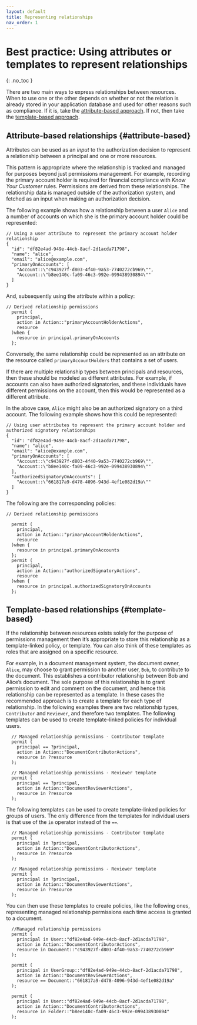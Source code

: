 ```yaml
---
layout: default
title: Representing relationships
nav_order: 1
---
```


# Best practice: Using attributes or templates to represent relationships
{: .no_toc }

There are two main ways to express relationships between resources. When to use one or the other depends on whether or not the relation is already stored in your application database and used for other reasons such as compliance. If it is, take the [attribute-based approach](#attribute-based). If not, then take the [template-based approach](#template-based).

## Attribute-based relationships {#attribute-based}

Attributes can be used as an *input* to the authorization decision to represent a relationship between a principal and one or more resources.

This pattern is appropriate where the relationship is tracked and managed for purposes beyond just permissions management. For example, recording the primary account holder is required for financial compliance with *Know Your Customer* rules. Permissions are derived from these relationships. The relationship data is managed outside of the authorization system, and fetched as an input when making an authorization decision. 

The following example shows how a relationship between a user `Alice` and a number of accounts on which she is the primary account holder could be represented:

```Cedar
// Using a user attribute to represent the primary account holder relationship 
{
  "id": "df82e4ad-949e-44cb-8acf-2d1acda71798",
  "name": "alice",  
  "email": "alice@example.com",  
  "primaryOnAccounts": [
    "Account::\"c943927f-d803-4f40-9a53-7740272cb969\"",
    "Account::\"b8ee140c-fa09-46c3-992e-099438930894\""
  ]
}
```
And, subsequently using the attribute within a policy:

```Cedar
// Derived relationship permissions
  permit (
    principal,
    action in Action::"primaryAccountHolderActions",
    resource
  )when {
    resource in principal.primaryOnAccounts
  };
```

Conversely, the same relationship could be represented as an attribute on the resource called `primaryAccountHolders` that contains a set of users.

If there are multiple relationship types between principals and resources, then these should be modeled as different attributes. For example, if accounts can also have authorized signatories, and these individuals have different permissions on the account, then this would be represented as a different attribute.

In the above case, `Alice` might also be an authorized signatory on a third account. The following example shows how this could be represented:
```Cedar
// Using user attributes to represent the primary account holder and authorized signatory relationships 
{
  "id": "df82e4ad-949e-44cb-8acf-2d1acda71798",
  "name": "alice",  
  "email": "alice@example.com",  
  "primaryOnAccounts": [
    "Account::\"c943927f-d803-4f40-9a53-7740272cb969\"",
    "Account::\"b8ee140c-fa09-46c3-992e-099438930894\""
  ],
  "authorizedSignatoryOnAccounts": [
    "Account::\"661817a9-d478-4096-943d-4ef1e082d19a\""
  ]
}
```

The following are the corresponding policies:

```Cedar
// Derived relationship permissions

  permit (
    principal,
    action in Action::"primaryAccountHolderActions",
    resource
  )when {
    resource in principal.primaryOnAccounts
  };
  permit (
    principal,
    action in Action::"authorizedSignatoryActions",
    resource
  )when {
    resource in principal.authorizedSignatoryOnAccounts
  };
```
## Template-based relationships {#template-based}
If the relationship between resources exists solely for the purpose of permissions management then it’s appropriate to store this relationship as a template-linked policy, or template. You can also think of these templates as roles that are assigned on a specific resource.

For example, in a document management system, the document owner, `Alice`, may choose to grant permission to another user, `Bob`, to contribute to the document. This establishes a contributor relationship between Bob and Alice’s document. The sole purpose of this relationship is to grant permission to edit and comment on the document, and hence this relationship can be represented as a template. In these cases the recommended approach is to create a template for each type of relationship. In the following examples there are two relationship types, `Contributor` and `Reviewer`, and therefore two templates.
The following templates can be used to create template-linked policies for individual users.
```Cedar
  // Managed relationship permissions - Contributor template
  permit (
    principal == ?principal,  
    action in Action::"DocumentContributorActions",
    resource in ?resource
  );
    
  // Managed relationship permissions - Reviewer template
  permit (
    principal == ?principal,  
    action in Action::"DocumentReviewerActions",
    resource in ?resource
  );
```
The following templates can be used to create template-linked policies for groups of users. The only difference from the templates for individual users is that use of the `in` operator instead of the `==`.
```Cedar
  // Managed relationship permissions - Contributor template
  permit (
    principal in ?principal,  
    action in Action::"DocumentContributorActions",
    resource in ?resource
  );

  // Managed relationship permissions - Reviewer template
  permit (
    principal in ?principal,  
    action in Action::"DocumentReviewerActions",
    resource in ?resource
  );
```
You can then use these templates to create policies, like the following ones, representing managed relationship permissions each time access is granted to a document.
```Cedar
  //Managed relationship permissions
  permit (
    principal in User::"df82e4ad-949e-44cb-8acf-2d1acda71798",  
    action in Action::"DocumentContributorActions",
    resource in Document::"c943927f-d803-4f40-9a53-7740272cb969"
  );

  permit (
    principal in UserGroup::"df82e4ad-949e-44cb-8acf-2d1acda71798",
    action in Action::"DocumentReviewerActions",
    resource == Document::"661817a9-d478-4096-943d-4ef1e082d19a"
  );

  permit (
    principal in User::"df82e4ad-949e-44cb-8acf-2d1acda71798",
    action in Action::"DocumentContributorActions",
    resource in Folder::"b8ee140c-fa09-46c3-992e-099438930894"
  );
```


